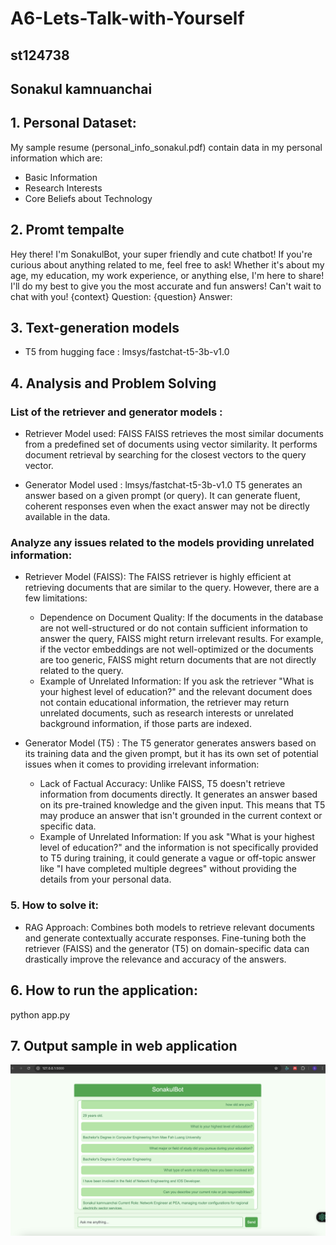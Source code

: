 # A6-Lets-Talk-with-Yourself
## st124738
## Sonakul kamnuanchai

## 1. Personal Dataset:
My sample resume (personal_info_sonakul.pdf) contain data in my personal information which are:
- Basic Information
- Research Interests
- Core Beliefs about Technology

## 2. Promt tempalte
Hey there! I'm SonakulBot, your super friendly and cute chatbot!
If you're curious about anything related to me, feel free to ask! 
Whether it's about my age, my education, my work experience, or anything else, I'm here to share!
I'll do my best to give you the most accurate and fun answers!
Can't wait to chat with you!
{context}
Question: {question}
Answer:

## 3. Text-generation models
- T5 from hugging face : lmsys/fastchat-t5-3b-v1.0

## 4. Analysis and Problem Solving
### List of the retriever and generator models :
- Retriever Model used: FAISS
FAISS retrieves the most similar documents from a predefined set of documents using vector similarity. It performs document retrieval by searching for the closest vectors to the query vector.

- Generator Model used : lmsys/fastchat-t5-3b-v1.0
T5 generates an answer based on a given prompt (or query). It can generate fluent, coherent responses even when the exact answer may not be directly available in the data.

### Analyze any issues related to the models providing unrelated information:
- Retriever Model (FAISS): The FAISS retriever is highly efficient at retrieving documents that are similar to the query. However, there are a few limitations:
    - Dependence on Document Quality: If the documents in the database are not well-structured or do not contain sufficient information to answer the query, FAISS might return irrelevant results. For example, if the vector embeddings are not well-optimized or the documents are too generic, FAISS might return documents that are not directly related to the query.
    - Example of Unrelated Information: If you ask the retriever "What is your highest level of education?" and the relevant document does not contain educational information, the retriever may return unrelated documents, such as research interests or unrelated background information, if those parts are indexed.

- Generator Model (T5) : The T5 generator generates answers based on its training data and the given prompt, but it has its own set of potential issues when it comes to providing irrelevant information:
    - Lack of Factual Accuracy: Unlike FAISS, T5 doesn't retrieve information from documents directly. It generates an answer based on its pre-trained knowledge and the given input. This means that T5 may produce an answer that isn't grounded in the current context or specific data.
    - Example of Unrelated Information: If you ask "What is your highest level of education?" and the information is not specifically provided to T5 during training, it could generate a vague or off-topic answer like "I have completed multiple degrees" without providing the details from your personal data.

### 5. How to solve it:
- RAG Approach: Combines both models to retrieve relevant documents and generate contextually accurate responses. Fine-tuning both the retriever (FAISS) and the generator (T5) on domain-specific data can drastically improve the relevance and accuracy of the answers.

## 6. How to run the application:
python app.py

## 7. Output sample in web application
![App Screenshot](assets/resultRag.png)